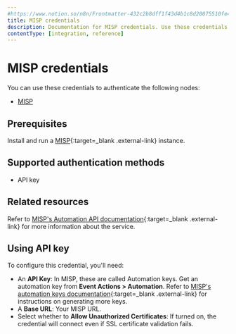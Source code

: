 ```yaml
---
#https://www.notion.so/n8n/Frontmatter-432c2b8dff1f43d4b1c8d20075510fe4
title: MISP credentials
description: Documentation for MISP credentials. Use these credentials to authenticate MISP in n8n, a workflow automation platform.
contentType: [integration, reference]
---
```


# MISP credentials

You can use these credentials to authenticate the following nodes:

- [MISP](/integrations/builtin/app-nodes/n8n-nodes-base.misp.md)

## Prerequisites

Install and run a [MISP](https://misp.github.io/MISP/){:target=_blank .external-link} instance.

## Supported authentication methods

- API key

## Related resources

Refer to [MISP's Automation API documentation](https://www.circl.lu/doc/misp/automation){:target=_blank .external-link} for more information about the service.

## Using API key

To configure this credential, you'll need:

- An **API Key**: In MISP, these are called Automation keys. Get an automation key from **Event Actions > Automation**. Refer to [MISP's automation keys documentation](https://www.circl.lu/doc/misp/automation/#automation-key){:target=_blank .external-link} for instructions on generating more keys.
- A **Base URL**: Your MISP URL.
- Select whether to **Allow Unauthorized Certificates**: If turned on, the credential will connect even if SSL certificate validation fails.

